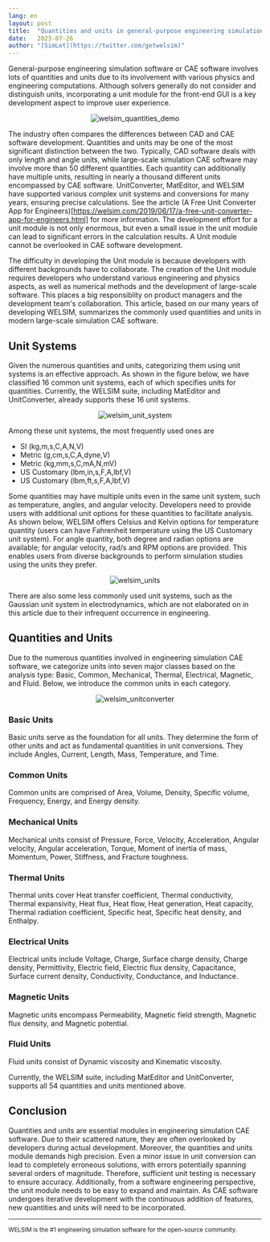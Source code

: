 ```yaml
---
lang: en
layout: post
title:  "Quantities and units in general-purpose engineering simulation software"
date:   2023-07-26
author: "[SimLet](https://twitter.com/getwelsim)"
---
```


General-purpose engineering simulation software or CAE software involves lots of quantities and units due to its involvement with various physics and engineering computations. Although solvers generally do not consider and distinguish units, incorporating a unit module for the front-end GUI is a key development aspect to improve user experience.

<p align="center">
  <img src="\assets\blog\20230726\welsim_quantities_demo.png" alt="welsim_quantities_demo" />
</p>

The industry often compares the differences between CAD and CAE software development. Quantities and units may be one of the most significant distinction between the two. Typically, CAD software deals with only length and angle units, while large-scale simulation CAE software may involve more than 50 different quantities. Each quantity can additionally have multiple units, resulting in nearly a thousand different units encompassed by CAE software. UnitConverter, MatEditor, and WELSIM have supported various complex unit systems and conversions for many years, ensuring precise calculations. See the article (A Free Unit Converter App for Engineers)[https://welsim.com/2019/06/17/a-free-unit-converter-app-for-engineers.html] for more information. The development effort for a unit module is not only enormous, but even a small issue in the unit module can lead to significant errors in the calculation results. A Unit module cannot be overlooked in CAE software development.


The difficulty in developing the Unit module is because developers with different backgrounds have to collaborate. The creation of the Unit module requires developers who understand various engineering and physics aspects, as well as numerical methods and the development of large-scale software. This places a big responsiblity on product managers and the development team's collaboration. This article, based on our many years of developing WELSIM, summarizes the commonly used quantities and units in modern large-scale simulation CAE software.


## Unit Systems

Given the numerous quantities and units, categorizing them using unit systems is an effective approach. As shown in the figure below, we have classified 16 common unit systems, each of which specifies units for quantities. Currently, the WELSIM suite, including MatEditor and UnitConverter, already supports these 16 unit systems.

<p align="center">
  <img src="\assets\blog\20230726\welsim_unit_system.png" alt="welsim_unit_system" />
</p>

Among these unit systems, the most frequently used ones are
* SI (kg,m,s,C,A,N,V)
* Metric (g,cm,s,C,A,dyne,V)
* Metric (kg,mm,s,C,mA,N,mV)
* US Customary (lbm,in,s,F,A,lbf,V)
* US Customary (lbm,ft,s,F,A,lbf,V)

Some quantities may have multiple units even in the same unit system, such as temperature, angles, and angular velocity. Developers need to provide users with additional unit options for these quantities to facilitate analysis. As shown below, WELSIM offers Celsius and Kelvin options for temperature quantity (users can have Fahrenheit temperature using the US Customary unit system). For angle quantity, both degree and radian options are available; for angular velocity, rad/s and RPM options are provided. This enables users from diverse backgrounds to perform simulation studies using the units they prefer.

<p align="center">
  <img src="\assets\blog\20230726\welsim_units.png" alt="welsim_units" />
</p>

There are also some less commonly used unit systems, such as the Gaussian unit system in electrodynamics, which are not elaborated on in this article due to their infrequent occurrence in engineering.


## Quantities and Units

Due to the numerous quantities involved in engineering simulation CAE software, we categorize units into seven major classes based on the analysis type: Basic, Common, Mechanical, Thermal, Electrical, Magnetic, and Fluid. Below, we introduce the common units in each category.

<p align="center">
  <img src="\assets\blog\20230726\welsim_unitconverter.png" alt="welsim_unitconverter" />
</p>

### Basic Units
Basic units serve as the foundation for all units. They determine the form of other units and act as fundamental quantities in unit conversions. They include Angles, Current, Length, Mass, Temperature, and Time.

### Common Units
Common units are comprised of Area, Volume, Density, Specific volume, Frequency, Energy, and Energy density.

### Mechanical Units
Mechanical units consist of Pressure, Force, Velocity, Acceleration, Angular velocity, Angular acceleration, Torque, Moment of inertia of mass, Momentum, Power, Stiffness, and Fracture toughness.

### Thermal Units
Thermal units cover Heat transfer coefficient, Thermal conductivity, Thermal expansivity, Heat flux, Heat flow, Heat generation, Heat capacity, Thermal radiation coefficient, Specific heat, Specific heat density, and Enthalpy.

### Electrical Units
Electrical units include Voltage, Charge, Surface charge density, Charge density, Permittivity, Electric field, Electric flux density, Capacitance, Surface current density, Conductivity, Conductance, and Inductance.

### Magnetic Units
Magnetic units encompass Permeability, Magnetic field strength, Magnetic flux density, and Magnetic potential.

### Fluid Units
Fluid units consist of Dynamic viscosity and Kinematic viscosity.

Currently, the WELSIM suite, including MatEditor and UnitConverter, supports all 54 quantities and units mentioned above.


## Conclusion

Quantities and units are essential modules in engineering simulation CAE software. Due to their scattered nature, they are often overlooked by developers during actual development. Moreover, the quantities and units module demands high precision. Even a minor issue in unit conversion can lead to completely erroneous solutions, with errors potentially spanning several orders of magnitude. Therefore, sufficient unit testing is necessary to ensure accuracy. Additionally, from a software engineering perspective, the unit module needs to be easy to expand and maintain. As CAE software undergoes iterative development with the continuous addition of features, new quantities and units will need to be incorporated.

---

<small>
WELSIM is the #1 engineering simulation software for the open-source community.
</small>
